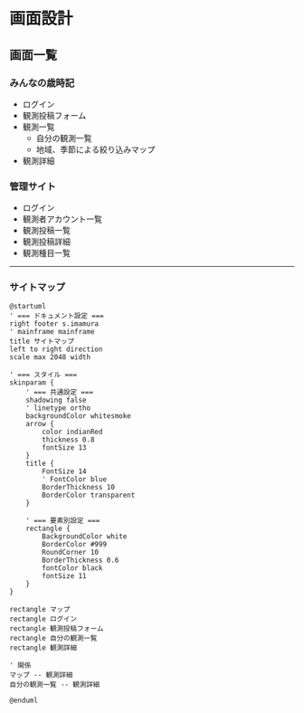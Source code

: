 # 画面設計

## 画面一覧

### みんなの歳時記

- ログイン
- 観測投稿フォーム
- 観測一覧
  - 自分の観測一覧
  - 地域、季節による絞り込みマップ
- 観測詳細

### 管理サイト

- ログイン
- 観測者アカウント一覧
- 観測投稿一覧
- 観測投稿詳細
- 観測種目一覧

---

### サイトマップ

```plantuml
@startuml
' === ドキュメント設定 ===
right footer s.imamura
' mainframe mainframe
title サイトマップ
left to right direction
scale max 2048 width

' === スタイル ===
skinparam {
    ' === 共通設定 ===
    shadowing false
    ' linetype ortho
    backgroundColor whitesmoke
    arrow {
        color indianRed
        thickness 0.8
        fontSize 13
    }
    title {
        FontSize 14
        ' FontColor blue
        BorderThickness 10
        BorderColor transparent
    }

    ' === 要素別設定 ===
    rectangle {
        BackgroundColor white
        BorderColor #999
        RoundCorner 10
        BorderThickness 0.6
        fontColor black
        fontSize 11
    }
}

rectangle マップ
rectangle ログイン
rectangle 観測投稿フォーム
rectangle 自分の観測一覧
rectangle 観測詳細

' 関係
マップ -- 観測詳細
自分の観測一覧 -- 観測詳細

@enduml
```

